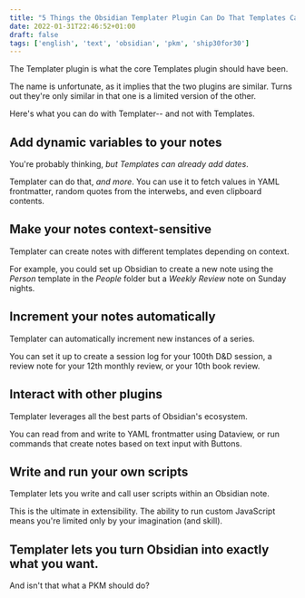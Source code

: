 ```yaml
---
title: "5 Things the Obsidian Templater Plugin Can Do That Templates Can't"
date: 2022-01-31T22:46:52+01:00
draft: false
tags: ['english', 'text', 'obsidian', 'pkm', 'ship30for30']
---
```


The Templater plugin is what the core Templates plugin should have been.

The name is unfortunate, as it implies that the two plugins are similar. Turns out they're only similar in that one is a limited version of the other.

Here's what you can do with Templater-- and not with Templates.

## Add dynamic variables to your notes

You're probably thinking, _but Templates can already add dates_.

Templater can do that, _and more_. You can use it to fetch values in YAML frontmatter, random quotes from the interwebs, and even clipboard contents.

## Make your notes context-sensitive

Templater can create notes with different templates depending on context.

For example, you could set up Obsidian to create a new note using the _Person_ template in the _People_ folder but a _Weekly Review_ note on Sunday nights.

## Increment your notes automatically

Templater can automatically increment new instances of a series.

You can set it up to create a session log for your 100th D&D session, a review note for your 12th monthly review, or your 10th book review.

## Interact with other plugins

Templater leverages all the best parts of Obsidian's ecosystem.

You can read from and write to YAML frontmatter using Dataview, or run commands that create notes based on text input with Buttons.

## Write and run your own scripts

Templater lets you write and call user scripts within an Obsidian note.

This is the ultimate in extensibility. The ability to run custom JavaScript means you're limited only by your imagination (and skill).

## Templater lets you turn Obsidian into exactly what you want.

And isn't that what a PKM should do?

